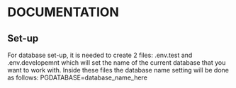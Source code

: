 # DOCUMENTATION

## Set-up

For database set-up, it is needed to create 2 files: .env.test and .env.developemnt which will set the name of the current database that you want to work with. Inside these files the database name setting will be done as follows: PGDATABASE=database_name_here